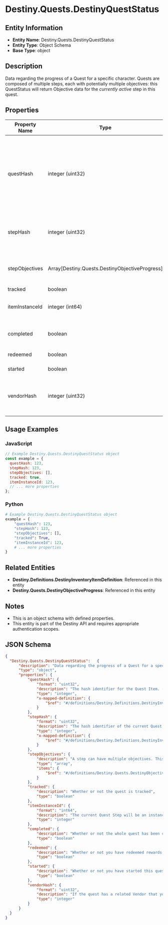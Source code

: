 # Destiny.Quests.DestinyQuestStatus

## Entity Information
- **Entity Name**: Destiny.Quests.DestinyQuestStatus
- **Entity Type**: Object Schema
- **Base Type**: object

## Description
Data regarding the progress of a Quest for a specific character. Quests are composed of multiple steps, each with potentially multiple objectives: this QuestStatus will return Objective data for the *currently active* step in this quest.

## Properties

| Property Name | Type | Description | Required |
|---------------|------|-------------|----------|
| questHash | integer (uint32) | The hash identifier for the Quest Item. (Note: Quests are defined as Items, and thus you would use this to look up the quest's DestinyInventoryItemDefinition). For information on all steps in the quest, you can then examine its DestinyInventoryItemDefinition.setData property for Quest Steps (which are *also* items). You can use the Item Definition to display human readable data about the overall quest. | No |
| stepHash | integer (uint32) | The hash identifier of the current Quest Step, which is also a DestinyInventoryItemDefinition. You can use this to get human readable data about the current step and what to do in that step. | No |
| stepObjectives | Array[Destiny.Quests.DestinyObjectiveProgress] | A step can have multiple objectives. This will give you the progress for each objective in the current step, in the order in which they are rendered in-game. | No |
| tracked | boolean | Whether or not the quest is tracked | No |
| itemInstanceId | integer (int64) | The current Quest Step will be an instanced item in the player's inventory. If you care about that, this is the instance ID of that item. | No |
| completed | boolean | Whether or not the whole quest has been completed, regardless of whether or not you have redeemed the rewards for the quest. | No |
| redeemed | boolean | Whether or not you have redeemed rewards for this quest. | No |
| started | boolean | Whether or not you have started this quest. | No |
| vendorHash | integer (uint32) | If the quest has a related Vendor that you should talk to in order to initiate the quest/earn rewards/continue the quest, this will be the hash identifier of that Vendor. Look it up its DestinyVendorDefinition. | No |

## Usage Examples

### JavaScript
```javascript
// Example Destiny.Quests.DestinyQuestStatus object
const example = {
  questHash: 123,
  stepHash: 123,
  stepObjectives: [],
  tracked: true,
  itemInstanceId: 123,
  // ... more properties
};
```

### Python
```python
# Example Destiny.Quests.DestinyQuestStatus object
example = {
    "questHash": 123,
    "stepHash": 123,
    "stepObjectives": [],
    "tracked": True,
    "itemInstanceId": 123,
    # ... more properties
}
```

## Related Entities
- **Destiny.Definitions.DestinyInventoryItemDefinition**: Referenced in this entity
- **Destiny.Quests.DestinyObjectiveProgress**: Referenced in this entity

## Notes
- This is an object schema with defined properties.
- This entity is part of the Destiny API and requires appropriate authentication scopes.

## JSON Schema
```json
{
  "Destiny.Quests.DestinyQuestStatus":   {
      "description": "Data regarding the progress of a Quest for a specific character. Quests are composed of multiple steps, each with potentially multiple objectives: this QuestStatus will return Objective data for the *currently active* step in this quest.",
      "type": "object",
      "properties": {
          "questHash": {
              "format": "uint32",
              "description": "The hash identifier for the Quest Item. (Note: Quests are defined as Items, and thus you would use this to look up the quest's DestinyInventoryItemDefinition). For information on all steps in the quest, you can then examine its DestinyInventoryItemDefinition.setData property for Quest Steps (which are *also* items). You can use the Item Definition to display human readable data about the overall quest.",
              "type": "integer",
              "x-mapped-definition": {
                  "$ref": "#/definitions/Destiny.Definitions.DestinyInventoryItemDefinition"
              }
          },
          "stepHash": {
              "format": "uint32",
              "description": "The hash identifier of the current Quest Step, which is also a DestinyInventoryItemDefinition. You can use this to get human readable data about the current step and what to do in that step.",
              "type": "integer",
              "x-mapped-definition": {
                  "$ref": "#/definitions/Destiny.Definitions.DestinyInventoryItemDefinition"
              }
          },
          "stepObjectives": {
              "description": "A step can have multiple objectives. This will give you the progress for each objective in the current step, in the order in which they are rendered in-game.",
              "type": "array",
              "items": {
                  "$ref": "#/definitions/Destiny.Quests.DestinyObjectiveProgress"
              }
          },
          "tracked": {
              "description": "Whether or not the quest is tracked",
              "type": "boolean"
          },
          "itemInstanceId": {
              "format": "int64",
              "description": "The current Quest Step will be an instanced item in the player's inventory. If you care about that, this is the instance ID of that item.",
              "type": "integer"
          },
          "completed": {
              "description": "Whether or not the whole quest has been completed, regardless of whether or not you have redeemed the rewards for the quest.",
              "type": "boolean"
          },
          "redeemed": {
              "description": "Whether or not you have redeemed rewards for this quest.",
              "type": "boolean"
          },
          "started": {
              "description": "Whether or not you have started this quest.",
              "type": "boolean"
          },
          "vendorHash": {
              "format": "uint32",
              "description": "If the quest has a related Vendor that you should talk to in order to initiate the quest/earn rewards/continue the quest, this will be the hash identifier of that Vendor. Look it up its DestinyVendorDefinition.",
              "type": "integer"
          }
      }
  }
}
```

